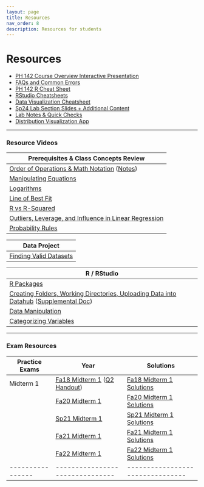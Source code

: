 ```yaml
---
layout: page
title: Resources
nav_order: 8
description: Resources for students
---
```

# Resources

- [PH 142 Course Overview Interactive Presentation](https://prezi.com/p/xpqdo6z9nbhw/learning-from-data/)
- [FAQs and Common Errors](https://ph142-ucb.github.io/sp25/src/resources/faq/)
- [PH 142 R Cheat Sheet](https://docs.google.com/document/d/1mVhjngYDDcrlOvaBB5SfuKaU3O1btxZU45BOj0DXc48/edit#) 
- [RStudio Cheatsheets](https://www.rstudio.com/resources/cheatsheets/)
- [Data Visualization Cheatsheet](https://rstudio.github.io/cheatsheets/html/data-visualization.html)
- [Sp24 Lab Section Slides + Additional Content](https://drive.google.com/drive/u/1/folders/1py_6_0SHYJONEgTxiDnCjCcx7WDLVnaT)
- [Lab Notes & Quick Checks](https://docs.google.com/document/d/1mzU-mUZRzfSP5I1XY0tTvm5EfVqJfd9EBZgEpLFlIzo/edit#heading=h.4im559r5sk9y)
- [Distribution Visualization App](https://geneho.shinyapps.io/oomphstat-v2/_w_ff2f84d7/_w_c7a34e2e/)

<hr>

### Resource Videos

| Prerequisites & Class Concepts Review                                                                                                                               | 
|-------------------------------------------------------------------------------------------------------------------------------------------------------------------|
| [Order of Operations & Math Notation](https://www.youtube.com/watch?v=q169gG-f8NU) ([Notes](https://ph142-ucb.github.io/sp25/src/resources/review_math_nolan.pdf)) |
| [Manipulating Equations](https://www.youtube.com/watch?v=6zenzwW2iv8)                                                                                             |
| [Logarithms](https://www.youtube.com/watch?v=3Ygq9CqaNlA)                                                                                                         |
| [Line of Best Fit](https://www.youtube.com/watch?v=fQJCbrno2CQ)                                                                                                   |
| [R vs R-Squared](https://www.youtube.com/watch?v=WSFMBgEi3iw)                                                                                                     |
| [Outliers, Leverage, and Influence in Linear Regression](https://www.youtube.com/watch?v=_rHvQfwCQlg)                                                             |
| [Probability Rules](https://www.youtube.com/watch?v=phYMnGGT0Ro)                                                                                                  |

| Data Project                                      |
|---------------------------------------------------|
| [Finding Valid Datasets](https://www.youtube.com/watch?v=-W8aECcQ2dg)


| R / RStudio                                                                                                                                                                                                                     |
|---------------------------------------------------------------------------------------------------------------------------------------------------------------------------------------------------------------------------------|
| [R Packages](https://www.youtube.com/watch?v=FcnbaSm_vug)                                                                                                                                                                       |
| [Creating Folders, Working Directories, Uploading Data into Datahub](https://www.youtube.com/watch?v=iwRA5lI3XIM) ([Supplemental Doc](https://docs.google.com/document/d/1a00RtBiiaXoBKSk_2oStR6o7lmRe52PN6X6Mmr9vWrs/edit))    |
| [Data Manipulation](https://www.youtube.com/watch?v=96A0TuJ43hk)                                                                                                                                                                |
| [Categorizing Variables](https://youtu.be/wyJu6lX-2Vc)                                                                                                                                                                         |

<hr>

### Exam Resources

| Practice Exams | Year                          | Solutions                      |
|----------------|-------------------------------|--------------------------------|
| Midterm 1      | [Fa18 Midterm 1](https://ph142-ucb.github.io/sp25/src/resources/fa18-mt1.pdf) ([Q2 Handout](https://ph142-ucb.github.io/sp25/src/resources/fa18-mt1-supp.pdf)) | [Fa18 Midterm 1 Solutions](https://ph142-ucb.github.io/sp25/src/resources/fa18-mt1-sol.pdf) |
|                | [Fa20 Midterm 1](https://ph142-ucb.github.io/sp25/src/resources/fa20-mt1.pdf) | [Fa20 Midterm 1 Solutions](https://ph142-ucb.github.io/sp25/src/resources/fa20-mt1-sol.pdf) |
|                | [Sp21 Midterm 1](https://ph142-ucb.github.io/sp25/src/resources/sp21-mt1.pdf) | [Sp21 Midterm 1 Solutions](https://ph142-ucb.github.io/sp25/src/resources/sp21-mt1-sol.pdf) |
|                | [Fa21 Midterm 1](https://ph142-ucb.github.io/sp25/src/resources/fa21-mt1.pdf) | [Fa21 Midterm 1 Solutions](https://ph142-ucb.github.io/sp25/src/resources/fa21-mt1-sol.pdf) |
|                | [Fa22 Midterm 1](https://ph142-ucb.github.io/sp25/src/resources/Midterm1_Fa2022_V2.pdf) | [Fa22 Midterm 1 Solutions](https://ph142-ucb.github.io/sp25/src/resources/Midterm1_Fa2022_V2-sol.pdf) |
|----------------|-------------------------------|--------------------------------|

<!--
| Midterm 2      | [Fa18 Midterm 2](https://ph142-ucb.github.io/sp25/src/resources/mt2/mt2_fa18.pdf) | [Fa18 Midterm 2 Solutions](https://ph142-ucb.github.io/sp25/src/resources/mt2/mt2_fa18_SOLUTIONS.pdf) |
|                | [Fa20 Midterm 2](https://ph142-ucb.github.io/sp25/src/resources/mt2/mt2_fa20.pdf) | [Fa20 Midterm 2 Solutions](https://ph142-ucb.github.io/sp25/src/resources/mt2/mt2_fa20_SOLUTIONS.pdf) |
|                | [Sp21 Midterm 2 Gradescope](https://ph142-ucb.github.io/sp25/src/resources/mt2/mt2_sp21_gradescope.pdf) | [Sp21 Midterm 2 Gradescope Solutions](https://ph142-ucb.github.io/sp25/src/resources/mt2/mt2_sp21_gradescope_SOLUTIONS.pdf) |
|                | [Sp21 Midterm 2 Takehome](https://ph142-ucb.github.io/sp25/src/resources/mt2/mt2_sp21_takehome.pdf) | [Sp21 Midterm 2 Takehome Solutions](https://ph142-ucb.github.io/sp25/src/resources/mt2/mt2_sp21_takehome_SOLUTIONS.pdf) |
|                | [Fa21 Midterm 2](https://ph142-ucb.github.io/sp25/src/resources/mt2/mt2_fa21.pdf) | [Fa21 Midterm 2 Solutions](https://ph142-ucb.github.io/sp25/src/resources/mt2/mt2_fa21_SOLUTIONS.pdf) |
|                | [Fa22 Midterm 2](https://ph142-ucb.github.io/sp25/src/resources/mt2/mt2_fa22.pdf) | [Fa22 Midterm 2 Solutions](https://ph142-ucb.github.io/sp25/src/resources/mt2/mt2_fa22_SOLUTIONS.pdf) |
|----------------|-------------------------------|--------------------------------|
| Final          | [Fa19 Final](https://ph142-ucb.github.io/sp25/src/resources/final/final_fa19.pdf) | [Fa19 Final Solutions](https://ph142-ucb.github.io/sp25/src/resources/final/final_fa19_SOLUTIONS.pdf) |
|                | [Fa20 Final](https://ph142-ucb.github.io/sp25/src/resources/final/final_fa20.pdf) | [Fa20 Final Solutions](https://ph142-ucb.github.io/sp25/src/resources/final/final_fa20_SOLUTIONS.pdf) |
|                | [Sp21 Final Takehome](https://ph142-ucb.github.io/sp25/src/resources/final/final_sp21_takehome.pdf) | [Sp21 Final Takehome Solutions](https://ph142-ucb.github.io/sp25/src/resources/final/final_sp21_takehome_SOLUTIONS.pdf) |
|                | [Sp21 Final Gradescope](https://ph142-ucb.github.io/sp25/src/resources/final/final_sp21_timed.pdf) | [Sp21 Final Gradescope Solutions](https://ph142-ucb.github.io/sp25/src/resources/final/final_sp21_timed_SOLUTIONS.pdf) |  
|                | [Fa21 Final](https://ph142-ucb.github.io/sp25/src/resources/final/final_fa21.pdf) | [Fa21 Final Solutions](https://ph142-ucb.github.io/sp25/src/resources/final/final_fa21_SOLUTIONS.pdf) |
|                | [Fa23 Final](https://ph142-ucb.github.io/sp25/src/resources/final/Final_Fa2023.pdf) | [Fa23 Final Solutions](https://ph142-ucb.github.io/sp25/src/resources/final/Final_Fa2023_solutions.pdf) |
-->
